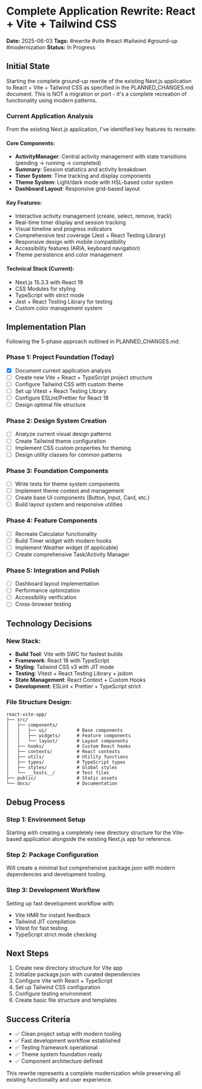 # Complete Application Rewrite: React + Vite + Tailwind CSS

**Date:** 2025-06-03
**Tags:** #rewrite #vite #react #tailwind #ground-up #modernization
**Status:** In Progress

## Initial State

Starting the complete ground-up rewrite of the existing Next.js application to React + Vite + Tailwind CSS as specified in the PLANNED_CHANGES.md document. This is NOT a migration or port - it's a complete recreation of functionality using modern patterns.

### Current Application Analysis

From the existing Next.js application, I've identified key features to recreate:

#### Core Components:
- **ActivityManager**: Central activity management with state transitions (pending → running → completed)
- **Summary**: Session statistics and activity breakdown
- **Timer System**: Time tracking and display components
- **Theme System**: Light/dark mode with HSL-based color system
- **Dashboard Layout**: Responsive grid-based layout

#### Key Features:
- Interactive activity management (create, select, remove, track)
- Real-time timer display and session tracking
- Visual timeline and progress indicators
- Comprehensive test coverage (Jest + React Testing Library)
- Responsive design with mobile compatibility
- Accessibility features (ARIA, keyboard navigation)
- Theme persistence and color management

#### Technical Stack (Current):
- Next.js 15.3.3 with React 19
- CSS Modules for styling
- TypeScript with strict mode
- Jest + React Testing Library for testing
- Custom color management system

## Implementation Plan

Following the 5-phase approach outlined in PLANNED_CHANGES.md:

### Phase 1: Project Foundation (Today)
- [x] Document current application analysis
- [ ] Create new Vite + React + TypeScript project structure
- [ ] Configure Tailwind CSS with custom theme
- [ ] Set up Vitest + React Testing Library
- [ ] Configure ESLint/Prettier for React 18
- [ ] Design optimal file structure

### Phase 2: Design System Creation
- [ ] Analyze current visual design patterns
- [ ] Create Tailwind theme configuration
- [ ] Implement CSS custom properties for theming
- [ ] Design utility classes for common patterns

### Phase 3: Foundation Components
- [ ] Write tests for theme system components
- [ ] Implement theme context and management
- [ ] Create base UI components (Button, Input, Card, etc.)
- [ ] Build layout system and responsive utilities

### Phase 4: Feature Components
- [ ] Recreate Calculator functionality
- [ ] Build Timer widget with modern hooks
- [ ] Implement Weather widget (if applicable)
- [ ] Create comprehensive Task/Activity Manager

### Phase 5: Integration and Polish
- [ ] Dashboard layout implementation
- [ ] Performance optimization
- [ ] Accessibility verification
- [ ] Cross-browser testing

## Technology Decisions

### New Stack:
- **Build Tool**: Vite with SWC for fastest builds
- **Framework**: React 18 with TypeScript
- **Styling**: Tailwind CSS v3 with JIT mode
- **Testing**: Vitest + React Testing Library + jsdom
- **State Management**: React Context + Custom Hooks
- **Development**: ESLint + Prettier + TypeScript strict

### File Structure Design:
```
react-vite-app/
├── src/
│   ├── components/
│   │   ├── ui/           # Base components
│   │   ├── widgets/      # Feature components
│   │   └── layout/       # Layout components
│   ├── hooks/            # Custom React hooks
│   ├── contexts/         # React contexts
│   ├── utils/            # Utility functions
│   ├── types/            # TypeScript types
│   ├── styles/           # Global styles
│   └── __tests__/        # Test files
├── public/               # Static assets
└── docs/                 # Documentation
```

## Debug Process

### Step 1: Environment Setup
Starting with creating a completely new directory structure for the Vite-based application alongside the existing Next.js app for reference.

### Step 2: Package Configuration
Will create a minimal but comprehensive package.json with modern dependencies and development tooling.

### Step 3: Development Workflow
Setting up fast development workflow with:
- Vite HMR for instant feedback
- Tailwind JIT compilation
- Vitest for fast testing
- TypeScript strict mode checking

## Next Steps

1. Create new directory structure for Vite app
2. Initialize package.json with curated dependencies
3. Configure Vite with React + TypeScript
4. Set up Tailwind CSS configuration
5. Configure testing environment
6. Create basic file structure and templates

## Success Criteria

- ✅ Clean project setup with modern tooling
- ✅ Fast development workflow established
- ✅ Testing framework operational
- ✅ Theme system foundation ready
- ✅ Component architecture defined

This rewrite represents a complete modernization while preserving all existing functionality and user experience.
